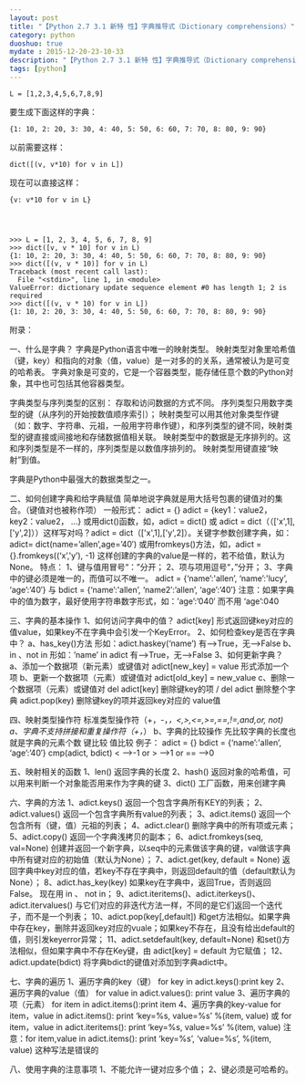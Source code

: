 ```yaml
---
layout: post
title: "【Python 2.7 3.1 新特 性】字典推导式（Dictionary comprehensions）"
category: python
duoshuo: true
mydate : 2015-12-20-23-10-33
description: "【Python 2.7 3.1 新特 性】字典推导式（Dictionary comprehensions）"
tags: [python]
---
```



	L = [1,2,3,4,5,6,7,8,9]

要生成下面这样的字典：    

	{1: 10, 2: 20, 3: 30, 4: 40, 5: 50, 6: 60, 7: 70, 8: 80, 9: 90}

以前需要这样：    

	dict([(v, v*10) for v in L])

现在可以直接这样：   

	{v: v*10 for v in L}




	>>> L = [1, 2, 3, 4, 5, 6, 7, 8, 9]
	>>> dict([v, v * 10] for v in L)
	{1: 10, 2: 20, 3: 30, 4: 40, 5: 50, 6: 60, 7: 70, 8: 80, 9: 90}
	>>> dict([(v, v * 10)] for v in L)
	Traceback (most recent call last):
	  File "<stdin>", line 1, in <module>
	ValueError: dictionary update sequence element #0 has length 1; 2 is required
	>>> dict([(v, v * 10) for v in L])
	{1: 10, 2: 20, 3: 30, 4: 40, 5: 50, 6: 60, 7: 70, 8: 80, 9: 90}

附录：

一、什么是字典？
字典是Python语言中唯一的映射类型。
映射类型对象里哈希值（键，key）和指向的对象（值，value）是一对多的的关系，通常被认为是可变的哈希表。
字典对象是可变的，它是一个容器类型，能存储任意个数的Python对象，其中也可包括其他容器类型。

字典类型与序列类型的区别：
存取和访问数据的方式不同。
序列类型只用数字类型的键（从序列的开始按数值顺序索引）；
映射类型可以用其他对象类型作键（如：数字、字符串、元祖，一般用字符串作键），和序列类型的键不同，映射类型的键直接或间接地和存储数据值相关联。
映射类型中的数据是无序排列的。这和序列类型是不一样的，序列类型是以数值序排列的。
映射类型用键直接“映射”到值。

字典是Python中最强大的数据类型之一。

二、如何创建字典和给字典赋值
简单地说字典就是用大括号包裹的键值对的集合。（键值对也被称作项）
一般形式：
adict = {}
adict = {key1：value2， key2：value2， …}
或用dict()函数，如，adict = dict() 或 adict = dict（（['x',1],['y',2]））这样写对吗？adict = dict（['x',1],['y',2]）。关键字参数创建字典，如：adict= dict(name=’allen’,age=’40′)
或用fromkeys()方法，如，adict = {}.fromkeys((‘x’,'y’), -1) 这样创建的字典的value是一样的，若不给值，默认为None。
特点：
1、键与值用冒号“：”分开；
2、项与项用逗号“，”分开；
3、字典中的键必须是唯一的，而值可以不唯一。
adict = {‘name’:'allen’, ‘name’:'lucy’, ‘age’:’40′} 与 bdict = {‘name’:'allen’, ‘name2′:’allen’, ‘age’:’40′}
注意：如果字典中的值为数字，最好使用字符串数字形式，如：’age’:’040′ 而不用 ‘age’:040

三、字典的基本操作
1、如何访问字典中的值？
adict[key] 形式返回键key对应的值value，如果key不在字典中会引发一个KeyError。
2、如何检查key是否在字典中？
a、has_key()方法 形如：adict.haskey(‘name’) 有–>True，无–>False
b、in 、not in   形如：’name’ in adict      有–>True，无–>False
3、如何更新字典？
a、添加一个数据项（新元素）或键值对
adict[new_key] = value 形式添加一个项
b、更新一个数据项（元素）或键值对
adict[old_key] = new_value
c、删除一个数据项（元素）或键值对
del adict[key] 删除键key的项 / del adict 删除整个字典
adict.pop(key) 删除键key的项并返回key对应的 value值

四、映射类型操作符
标准类型操作符（+，-，*，<,>,<=,>=,==,!=,and,or, not)
a、字典不支持拼接和重复操作符（+，*）
b、字典的比较操作
先比较字典的长度也就是字典的元素个数
键比较
值比较
例子：
adict = {}
bdict = {‘name’:'allen’, ‘age’:’40′}
cmp(adict, bdict)  < –>-1 or > –>1 or ==  –>0

五、映射相关的函数
1、len() 返回字典的长度
2、hash() 返回对象的哈希值，可以用来判断一个对象能否用来作为字典的键
3、dict() 工厂函数，用来创建字典

六、字典的方法
1、adict.keys() 返回一个包含字典所有KEY的列表；
2、adict.values() 返回一个包含字典所有value的列表；
3、adict.items() 返回一个包含所有（键，值）元祖的列表；
4、adict.clear() 删除字典中的所有项或元素；
5、adict.copy() 返回一个字典浅拷贝的副本；
6、adict.fromkeys(seq, val=None) 创建并返回一个新字典，以seq中的元素做该字典的键，val做该字典中所有键对应的初始值（默认为None）；
7、adict.get(key, default = None) 返回字典中key对应的值，若key不存在字典中，则返回default的值（default默认为None）；
8、adict.has_key(key) 如果key在字典中，返回True，否则返回False。 现在用 in 、 not in；
9、adict.iteritems()、adict.iterkeys()、adict.itervalues() 与它们对应的非迭代方法一样，不同的是它们返回一个迭代子，而不是一个列表；
10、adict.pop(key[,default]) 和get方法相似。如果字典中存在key，删除并返回key对应的vuale；如果key不存在，且没有给出default的值，则引发keyerror异常；
11、adict.setdefault(key, default=None) 和set()方法相似，但如果字典中不存在Key键，由 adict[key] = default 为它赋值；
12、adict.update(bdict) 将字典bdict的键值对添加到字典adict中。

七、字典的遍历
1、遍历字典的key（键）
for key in adict.keys():print key
2、遍历字典的value（值）
for value in adict.values(): print value
3、遍历字典的项（元素）
for item in adict.items():print item
4、遍历字典的key-value
for item，value in adict.items(): print ‘key=%s, value=%s’ %(item, value)  或   for item，value in adict.iteritems(): print ‘key=%s, value=%s’ %(item, value)
注意：for item,value in adict.items(): print ‘key=%s’, ‘value=%s’, %(item, value) 这种写法是错误的

八、使用字典的注意事项
1、不能允许一键对应多个值；
2、键必须是可哈希的。
